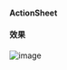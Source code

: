 
#### ActionSheet
#### 效果
![image](https://github.com/shumintao/QRYActionSheet/blob/master/demon.gif)
